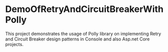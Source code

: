 # DemoOfRetryAndCircuitBreakerWithPolly
This project demonstrates the usage of Polly library on implementing Retry and Circuit Breaker design patterns in Console and also Asp.net Core projects.
